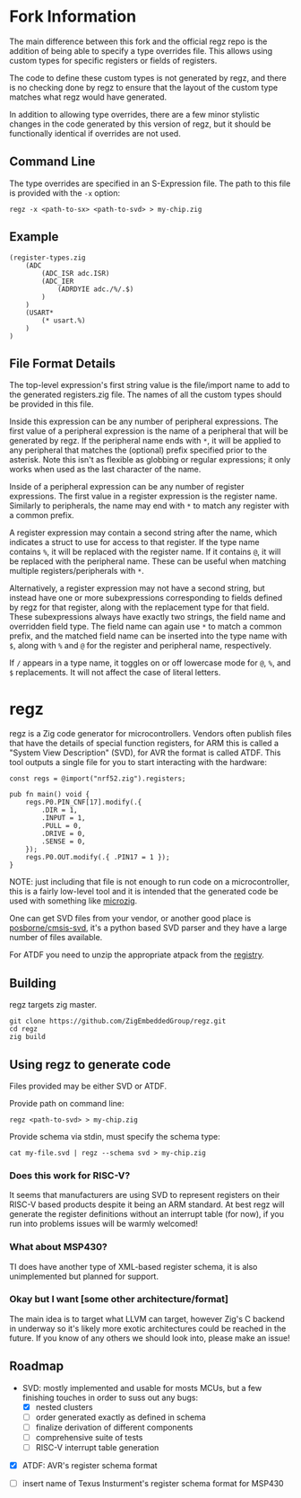 # Fork Information
The main difference between this fork and the official regz repo is the
addition of being able to specify a type overrides file.  This allows
using custom types for specific registers or fields of registers.

The code to define these custom types is not generated by regz, and there
is no checking done by regz to ensure that the layout of the custom type
matches what regz would have generated.

In addition to allowing type overrides, there are a few minor stylistic
changes in the code generated by this version of regz, but it should be
functionally identical if overrides are not used.

## Command Line
The type overrides are specified in an S-Expression file.  The path to
this file is provided with the `-x` option:

    regz -x <path-to-sx> <path-to-svd> > my-chip.zig


## Example

    (register-types.zig
        (ADC
            (ADC_ISR adc.ISR)
            (ADC_IER
                (ADRDYIE adc./%/.$)
            )
        )
        (USART*
            (* usart.%)
        )
    )

## File Format Details

The top-level expression's first string value is the file/import name to add
to the generated registers.zig file.  The names of all the custom types should
be provided in this file.

Inside this expression can be any number of peripheral expressions.  The first
value of a peripheral expression is the name of a peripheral that will be
generated by regz.  If the peripheral name ends with `*`, it will be applied
to any peripheral that matches the (optional) prefix specified prior to the
asterisk.  Note this isn't as flexible as globbing or regular expressions;
it only works when used as the last character of the name.

Inside of a peripheral expression can be any number of register expressions.
The first value in a register expression is the register name.  Similarly to
peripherals, the name may end with `*` to match any register with a common
prefix.

A register expression may contain a second string after the name, which 
indicates a struct to use for access to that register.  If the type name
contains `%`, it will be replaced with the register name.  If it contains
`@`, it will be replaced with the peripheral name.  These can be useful
when matching multiple registers/peripherals with `*`.

Alternatively, a register expression may not have a second string, but
instead have one or more subexpressions corresponding to fields defined
by regz for that register, along with the replacement type for that field.
These subexpressions always have exactly two strings, the field name
and overridden field type.  The field name can again use `*` to match
a common prefix, and the matched field name can be inserted into the
type name with `$`, along with `%` and `@` for the register and peripheral
name, respectively.

If `/` appears in a type name, it toggles on or off lowercase mode for
`@`, `%`, and `$` replacements.  It will not affect the case of literal
letters.

# regz

regz is a Zig code generator for microcontrollers. Vendors often publish files
that have the details of special function registers, for ARM this is called a
"System View Description" (SVD), for AVR the format is called ATDF. This tool
outputs a single file for you to start interacting with the hardware:

```zig
const regs = @import("nrf52.zig").registers;

pub fn main() void {
    regs.P0.PIN_CNF[17].modify(.{
        .DIR = 1,
        .INPUT = 1,
        .PULL = 0,
        .DRIVE = 0,
        .SENSE = 0,
    });
    regs.P0.OUT.modify(.{ .PIN17 = 1 });
}
```

NOTE: just including that file is not enough to run code on a microcontroller,
this is a fairly low-level tool and it is intended that the generated code be
used with something like [microzig](https://github.com/ZigEmbeddedGroup/microzig).

One can get SVD files from your vendor, or another good place is
[posborne/cmsis-svd](https://github.com/posborne/cmsis-svd/tree/master/data),
it's a python based SVD parser and they have a large number of files available.

For ATDF you need to unzip the appropriate atpack from the
[registry](https://packs.download.microchip.com).

## Building

regz targets zig master.

```
git clone https://github.com/ZigEmbeddedGroup/regz.git
cd regz
zig build
```

## Using regz to generate code

Files provided may be either SVD or ATDF.

Provide path on command line:
```
regz <path-to-svd> > my-chip.zig
```

Provide schema via stdin, must specify the schema type:
```
cat my-file.svd | regz --schema svd > my-chip.zig
```

### Does this work for RISC-V?

It seems that manufacturers are using SVD to represent registers on their
RISC-V based products despite it being an ARM standard. At best regz will
generate the register definitions without an interrupt table (for now), if you
run into problems issues will be warmly welcomed!

### What about MSP430?

TI does have another type of XML-based register schema, it is also
unimplemented but planned for support.

### Okay but I want [some other architecture/format]

The main idea is to target what LLVM can target, however Zig's C backend in
underway so it's likely more exotic architectures could be reached in the
future. If you know of any others we should look into, please make an issue!

## Roadmap

- SVD: mostly implemented and usable for mosts MCUs, but a few finishing touches in order to suss out any bugs:
    - [x] nested clusters
    - [ ] order generated exactly as defined in schema
    - [ ] finalize derivation of different components
    - [ ] comprehensive suite of tests
    - [ ] RISC-V interrupt table generation
- [x] ATDF: AVR's register schema format
- [ ] insert name of Texus Insturment's register schema format for MSP430


